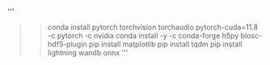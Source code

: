 '''
>> conda install pytorch torchvision torchaudio pytorch-cuda=11.8 -c pytorch -c nvidia
>> conda install -y -c conda-forge h5py blosc-hdf5-plugin
>> pip install matplotlib
>> pip install tqdm
>> pip install lightning wandb onnx
'''